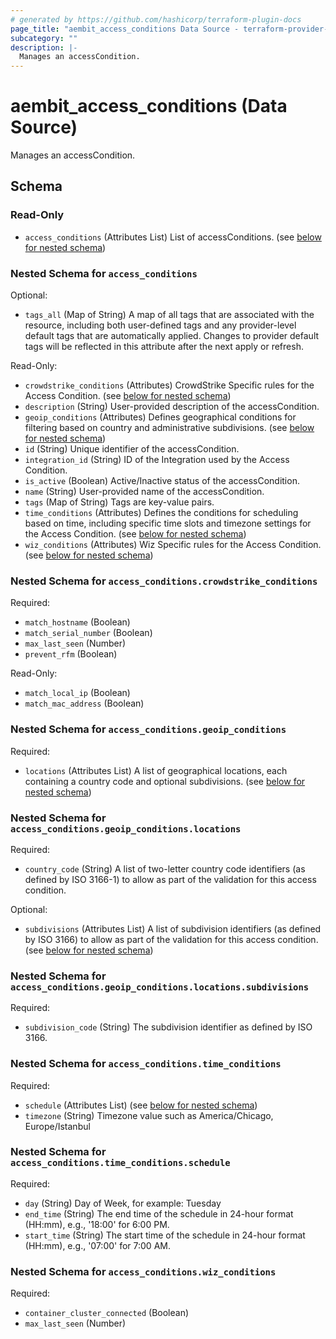 ```yaml
---
# generated by https://github.com/hashicorp/terraform-plugin-docs
page_title: "aembit_access_conditions Data Source - terraform-provider-aembit"
subcategory: ""
description: |-
  Manages an accessCondition.
---
```


# aembit_access_conditions (Data Source)

Manages an accessCondition.



<!-- schema generated by tfplugindocs -->
## Schema

### Read-Only

- `access_conditions` (Attributes List) List of accessConditions. (see [below for nested schema](#nestedatt--access_conditions))

<a id="nestedatt--access_conditions"></a>
### Nested Schema for `access_conditions`

Optional:

- `tags_all` (Map of String) A map of all tags that are associated with the resource, including both user-defined tags and any provider-level default tags that are automatically applied. Changes to provider default tags will be reflected in this attribute after the next apply or refresh.

Read-Only:

- `crowdstrike_conditions` (Attributes) CrowdStrike Specific rules for the Access Condition. (see [below for nested schema](#nestedatt--access_conditions--crowdstrike_conditions))
- `description` (String) User-provided description of the accessCondition.
- `geoip_conditions` (Attributes) Defines geographical conditions for filtering based on country and administrative subdivisions. (see [below for nested schema](#nestedatt--access_conditions--geoip_conditions))
- `id` (String) Unique identifier of the accessCondition.
- `integration_id` (String) ID of the Integration used by the Access Condition.
- `is_active` (Boolean) Active/Inactive status of the accessCondition.
- `name` (String) User-provided name of the accessCondition.
- `tags` (Map of String) Tags are key-value pairs.
- `time_conditions` (Attributes) Defines the conditions for scheduling based on time, including specific time slots and timezone settings for the Access Condition. (see [below for nested schema](#nestedatt--access_conditions--time_conditions))
- `wiz_conditions` (Attributes) Wiz Specific rules for the Access Condition. (see [below for nested schema](#nestedatt--access_conditions--wiz_conditions))

<a id="nestedatt--access_conditions--crowdstrike_conditions"></a>
### Nested Schema for `access_conditions.crowdstrike_conditions`

Required:

- `match_hostname` (Boolean)
- `match_serial_number` (Boolean)
- `max_last_seen` (Number)
- `prevent_rfm` (Boolean)

Read-Only:

- `match_local_ip` (Boolean)
- `match_mac_address` (Boolean)


<a id="nestedatt--access_conditions--geoip_conditions"></a>
### Nested Schema for `access_conditions.geoip_conditions`

Required:

- `locations` (Attributes List) A list of geographical locations, each containing a country code and optional subdivisions. (see [below for nested schema](#nestedatt--access_conditions--geoip_conditions--locations))

<a id="nestedatt--access_conditions--geoip_conditions--locations"></a>
### Nested Schema for `access_conditions.geoip_conditions.locations`

Required:

- `country_code` (String) A list of two-letter country code identifiers (as defined by ISO 3166-1) to allow as part of the validation for this access condition.

Optional:

- `subdivisions` (Attributes List) A list of subdivision identifiers (as defined by ISO 3166) to allow as part of the validation for this access condition. (see [below for nested schema](#nestedatt--access_conditions--geoip_conditions--locations--subdivisions))

<a id="nestedatt--access_conditions--geoip_conditions--locations--subdivisions"></a>
### Nested Schema for `access_conditions.geoip_conditions.locations.subdivisions`

Required:

- `subdivision_code` (String) The subdivision identifier as defined by ISO 3166.




<a id="nestedatt--access_conditions--time_conditions"></a>
### Nested Schema for `access_conditions.time_conditions`

Required:

- `schedule` (Attributes List) (see [below for nested schema](#nestedatt--access_conditions--time_conditions--schedule))
- `timezone` (String) Timezone value such as America/Chicago, Europe/Istanbul

<a id="nestedatt--access_conditions--time_conditions--schedule"></a>
### Nested Schema for `access_conditions.time_conditions.schedule`

Required:

- `day` (String) Day of Week, for example: Tuesday
- `end_time` (String) The end time of the schedule in 24-hour format (HH:mm), e.g., '18:00' for 6:00 PM.
- `start_time` (String) The start time of the schedule in 24-hour format (HH:mm), e.g., '07:00' for 7:00 AM.



<a id="nestedatt--access_conditions--wiz_conditions"></a>
### Nested Schema for `access_conditions.wiz_conditions`

Required:

- `container_cluster_connected` (Boolean)
- `max_last_seen` (Number)
